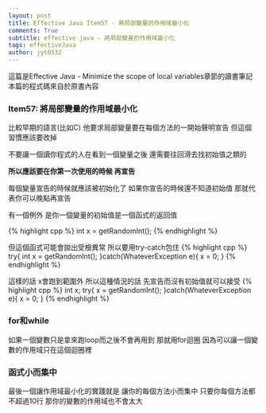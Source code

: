 ```yaml
---
layout: post
title: Effective Java Item57 - 將局部變量的作用域最小化
comments: True 
subtitle: effective java - 將局部變量的作用域最小化
tags: effectiveJava
author: jyt0532
---
```


這篇是Effective Java - Minimize the scope of local variables章節的讀書筆記 本篇的程式碼來自於原書內容

### Item57: 將局部變量的作用域最小化

比較早期的語言(比如C) 他要求局部變量要在每個方法的一開始聲明宣告 但這個習慣應該要改掉

不要讓一個讀你程式的人在看到一個變量之後 還需要往回滑去找初始值之類的 

**所以應該要在你第一次使用的時候 再宣告**

每個變量宣告的時候就應該被初始化了 如果你宣告的時候還不知道初始值 那就代表你可以晚點再宣告

有一個例外 是你一個變量的初始值是一個函式的返回值

{% highlight cpp %}
int x = getRandomInt();
{% endhighlight %}

但這個函式可能會拋出受檢異常 所以要用try-catch包住
{% highlight cpp %}
try{
  int x = getRandomInt();
}catch(WhateverException e){
  x = 0;
}
{% endhighlight %}

這樣的話 x會跑到範圍外 所以這種情況的話 先宣告而沒有初始值就可以接受
{% highlight cpp %}
int x;
try{
  x = getRandomInt();
}catch(WhateverException e){
  x = 0;
}
{% endhighlight %}

### for和while

如果一個變數只是拿來跑loop而之後不會再用到 那就用for迴圈
因為可以讓一個變數的作用域只在這個迴圈裡

### 函式小而集中

最後一個讓作用域最小化的實踐就是 讓你的每個方法小而集中 只要你每個方法都不超過10行 那你的變數的作用域也不會太大

